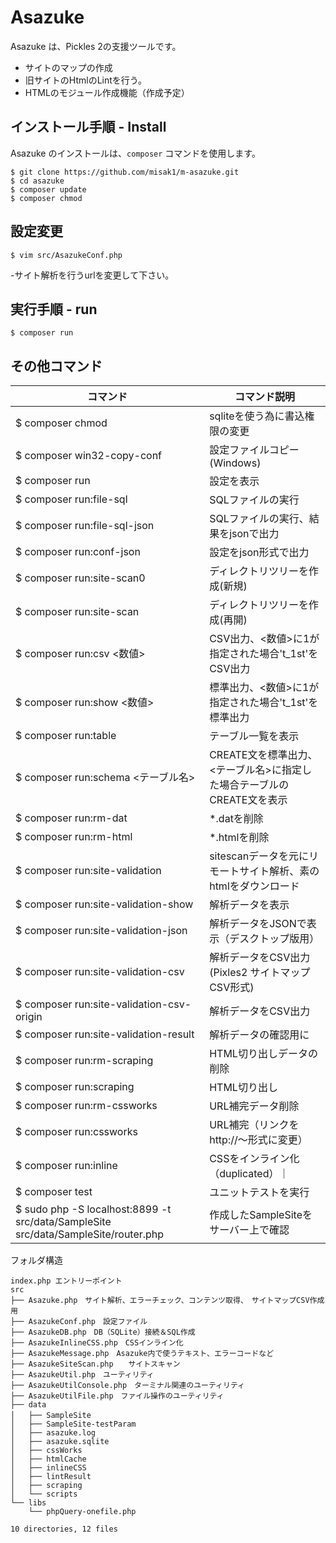 Asazuke
=========

Asazuke は、Pickles 2の支援ツールです。

- サイトのマップの作成
- 旧サイトのHtmlのLintを行う。
- HTMLのモジュール作成機能（作成予定）

## インストール手順 - Install

Asazuke のインストールは、`composer` コマンドを使用します。

```
$ git clone https://github.com/misak1/m-asazuke.git
$ cd asazuke
$ composer update
$ composer chmod
```

## 設定変更
```
$ vim src/AsazukeConf.php
```
-サイト解析を行うurlを変更して下さい。

## 実行手順 - run
```
$ composer run
```

## その他コマンド
|コマンド|コマンド説明|
|---|---|
|$ composer chmod|sqliteを使う為に書込権限の変更|
|$ composer win32-copy-conf|設定ファイルコピー(Windows)|
|$ composer run|設定を表示|
|$ composer run:file-sql|SQLファイルの実行|
|$ composer run:file-sql-json|SQLファイルの実行、結果をjsonで出力|
|$ composer run:conf-json|設定をjson形式で出力|
|$ composer run:site-scan0|ディレクトリツリーを作成(新規)|
|$ composer run:site-scan|ディレクトリツリーを作成(再開)|
|$ composer run:csv <数値>|CSV出力、<数値>に1が指定された場合't_1st'をCSV出力|
|$ composer run:show <数値>|標準出力、<数値>に1が指定された場合't_1st'を標準出力|
|$ composer run:table|テーブル一覧を表示|
|$ composer run:schema <テーブル名>|CREATE文を標準出力、<テーブル名>に指定した場合テーブルのCREATE文を表示|
|$ composer run:rm-dat|*.datを削除|
|$ composer run:rm-html|*.htmlを削除|
|$ composer run:site-validation|sitescanデータを元にリモートサイト解析、素のhtmlをダウンロード|
|$ composer run:site-validation-show|解析データを表示|
|$ composer run:site-validation-json|解析データをJSONで表示（デスクトップ版用）|
|$ composer run:site-validation-csv|解析データをCSV出力(Pixles2 サイトマップCSV形式)|
|$ composer run:site-validation-csv-origin|解析データをCSV出力|
|$ composer run:site-validation-result|解析データの確認用に|
|$ composer run:rm-scraping|HTML切り出しデータの削除|
|$ composer run:scraping|HTML切り出し|
|$ composer run:rm-cssworks|URL補完データ削除|
|$ composer run:cssworks|URL補完（リンクをhttp://〜形式に変更）|
|$ composer run:inline| CSSをインライン化（duplicated）｜
|$ composer test|ユニットテストを実行|
|$ sudo php -S localhost:8899 -t src/data/SampleSite src/data/SampleSite/router.php|作成したSampleSiteをサーバー上で確認|


フォルダ構造

```
index.php エントリーポイント
src
├── Asazuke.php　サイト解析、エラーチェック、コンテンツ取得、　サイトマップCSV作成用
├── AsazukeConf.php　設定ファイル
├── AsazukeDB.php　DB（SQLite）接続＆SQL作成
├── AsazukeInlineCSS.php　CSSインライン化
├── AsazukeMessage.php　Asazuke内で使うテキスト、エラーコードなど
├── AsazukeSiteScan.php　　サイトスキャン
├── AsazukeUtil.php　ユーティリティ
├── AsazukeUtilConsole.php　ターミナル関連のユーティリティ
├── AsazukeUtilFile.php　ファイル操作のユーティリティ
├── data
│   ├── SampleSite　
│   ├── SampleSite-testParam
│   ├── asazuke.log
│   ├── asazuke.sqlite
│   ├── cssWorks
│   ├── htmlCache
│   ├── inlineCSS
│   ├── lintResult
│   ├── scraping
│   └── scripts
└── libs
    └── phpQuery-onefile.php

10 directories, 12 files
```
